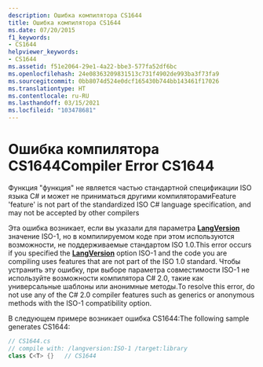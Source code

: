 ```yaml
---
description: Ошибка компилятора CS1644
title: Ошибка компилятора CS1644
ms.date: 07/20/2015
f1_keywords:
- CS1644
helpviewer_keywords:
- CS1644
ms.assetid: f51e2064-29e1-4a22-bbe3-577fa52df6bc
ms.openlocfilehash: 24e08363209831513c731f4902de993ba3f73fa9
ms.sourcegitcommit: 0bb8074d524e0dcf165430b744bb143461f17026
ms.translationtype: HT
ms.contentlocale: ru-RU
ms.lasthandoff: 03/15/2021
ms.locfileid: "103478681"
---
```

# <a name="compiler-error-cs1644"></a><span data-ttu-id="2f52e-103">Ошибка компилятора CS1644</span><span class="sxs-lookup"><span data-stu-id="2f52e-103">Compiler Error CS1644</span></span>

<span data-ttu-id="2f52e-104">Функция "функция" не является частью стандартной спецификации ISO языка C# и может не приниматься другими компиляторами</span><span class="sxs-lookup"><span data-stu-id="2f52e-104">Feature 'feature' is not part of the standardized ISO C# language specification, and may not be accepted by other compilers</span></span>  
  
 <span data-ttu-id="2f52e-105">Эта ошибка возникает, если вы указали для параметра [**LangVersion**](../compiler-options/language.md#langversion) значение ISO-1, но в компилируемом коде при этом используются возможности, не поддерживаемые стандартом ISO 1.0.</span><span class="sxs-lookup"><span data-stu-id="2f52e-105">This error occurs if you specified the [**LangVersion**](../compiler-options/language.md#langversion) option ISO-1 and the code you are compiling uses features that are not part of the ISO 1.0 standard.</span></span> <span data-ttu-id="2f52e-106">Чтобы устранить эту ошибку, при выборе параметра совместимости ISO-1 не используйте возможности компилятора C# 2.0, такие как универсальные шаблоны или анонимные методы.</span><span class="sxs-lookup"><span data-stu-id="2f52e-106">To resolve this error, do not use any of the C# 2.0 compiler features such as generics or anonymous methods with the ISO-1 compatibility option.</span></span>  
  
 <span data-ttu-id="2f52e-107">В следующем примере возникает ошибка CS1644:</span><span class="sxs-lookup"><span data-stu-id="2f52e-107">The following sample generates CS1644:</span></span>  
  
```csharp  
// CS1644.cs  
// compile with: /langversion:ISO-1 /target:library  
class C<T> {}   // CS1644  
```
